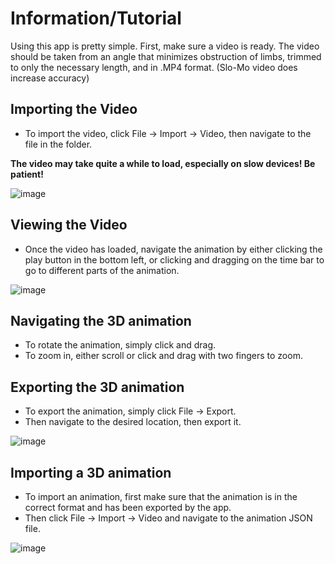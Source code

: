 # Information/Tutorial

Using this app is pretty simple. First, make sure a video is ready. The video should be taken from an angle that minimizes obstruction of limbs, trimmed to only the necessary length, and in .MP4 format.
(Slo-Mo video does increase accuracy)

## Importing the Video

 - To import the video, click File -> Import -> Video, then navigate to the file in the folder.

**The video may take quite a while to load, especially on slow devices! Be patient!**

![image](https://github.com/ThatChair/PoseAnalysis/assets/68354875/38801a05-93c6-4ba4-802b-f471e8f24e33)

## Viewing the Video

 - Once the video has loaded, navigate the animation by either clicking the play button in the bottom left, or clicking and dragging on the time bar to go to different parts of the animation.

![image](https://github.com/ThatChair/PoseAnalysis/assets/68354875/a8574a18-c8bd-4068-b90f-999db8dab07b)

## Navigating the 3D animation

 - To rotate the animation, simply click and drag.
 - To zoom in, either scroll or click and drag with two fingers to zoom.

## Exporting the 3D animation

 - To export the animation, simply click File -> Export.
 - Then navigate to the desired location, then export it.

![image](https://github.com/ThatChair/PoseAnalysis/assets/68354875/e22850c1-7151-496d-96d3-d8ab99a22fb3)

## Importing a 3D animation

 - To import an animation, first make sure that the animation is in the correct format and has been exported by the app.
 - Then click File -> Import -> Video and navigate to the animation JSON file.

![image](https://github.com/ThatChair/PoseAnalysis/assets/68354875/73bcb791-997d-4f3f-afec-2eb0e9d6b49f)



